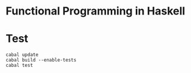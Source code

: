# Functional Programming in Haskell

# Test

```console
cabal update
cabal build --enable-tests
cabal test
```
